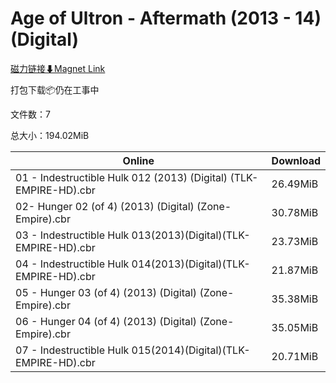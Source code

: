 # Age of Ultron - Aftermath (2013 - 14) (Digital)

[磁力链接⬇Magnet Link](magnet:?xt=urn:btih:601202bbbc3f9c395c9ec3681a6bd43ca3f1a0c1&dn=Age%20of%20Ultron%20-%20Aftermath%20%282013%20-%2014%29%20%28Digital%29)

打包下载📦仍在工事中

文件数：7

总大小：194.02MiB

Online | Download
--- | ---
01 - Indestructible Hulk 012 (2013) (Digital) (TLK-EMPIRE-HD).cbr | 26.49MiB
02- Hunger 02 (of 4) (2013) (Digital) (Zone-Empire).cbr | 30.78MiB
03 - Indestructible Hulk 013(2013)(Digital)(TLK-EMPIRE-HD).cbr | 23.73MiB
04 - Indestructible Hulk 014(2013)(Digital)(TLK-EMPIRE-HD).cbr | 21.87MiB
05 - Hunger 03 (of 4) (2013) (Digital) (Zone-Empire).cbr | 35.38MiB
06 - Hunger 04 (of 4) (2013) (Digital) (Zone-Empire).cbr | 35.05MiB
07 - Indestructible Hulk 015(2014)(Digital)(TLK-EMPIRE-HD).cbr | 20.71MiB